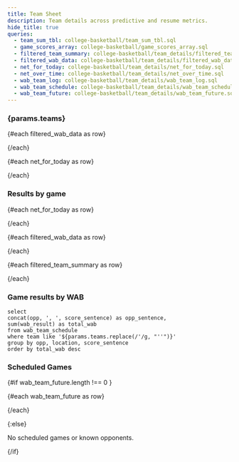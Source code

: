 ```yaml
---
title: Team Sheet
description: Team details across predictive and resume metrics.
hide_title: true
queries:
  - team_sum_tbl: college-basketball/team_sum_tbl.sql
  - game_scores_array: college-basketball/game_scores_array.sql
  - filtered_team_summary: college-basketball/team_details/filtered_team_summary.sql
  - filtered_wab_data: college-basketball/team_details/filtered_wab_data.sql
  - net_for_today: college-basketball/team_details/net_for_today.sql
  - net_over_time: college-basketball/team_details/net_over_time.sql
  - wab_team_log: college-basketball/team_details/wab_team_log.sql
  - wab_team_schedule: college-basketball/team_details/wab_team_schedule.sql
  - wab_team_future: college-basketball/team_details/wab_team_future.sql
---
```


### {params.teams}

{#each filtered_wab_data as row}

<BigValue
  data={row}
  value=team_record
  title="W-L"
/>
{/each}


{#each net_for_today as row}

<BigValue
  data={row}
  value=net_percentile
  title="NET %tile"
  fmt='pct1'
/>

<BigValue
  data={row}
  value=net
  title="NET Rank"
  fmt='num'
/>
{/each}

<BarChart
    data={net_over_time} 
    x=date
    y=net_percentile
    xFmt=mdy
    yFmt=pct1
    title='NET change over time'
    yMax=1
    yMin=0
    emptySet=pass
    fillColor="#22c55e"
/>

### Results by game

{#each net_for_today as row}

<BigValue
  data={row}
  value=q1_record
  title="Q1"
/>

<BigValue
  data={row}
  value=q2_record
  title="Q2"
/>

<BigValue
  data={row}
  value=q3_record
  title="Q3"
/>

<BigValue
  data={row}
  value=q4_record
  title="Q4"
/>
{/each}

{#each filtered_wab_data as row}

<BigValue
  data={row}
  value=total_wab_count
  title="WAB"
  fmt=num2
/>

<BigValue
  data={row}
  value=wab_dense_rank
  title="WAB Rank"
  fmt=num
/>
{/each}

{#each filtered_team_summary as row}

<BigValue
  data={row}
  value=trk
  title="Torvik Rank"
  fmt='num'
/>

<BigValue
  data={row}
  value=kp
  title="kenpom Rank"
  fmt='num'
/>
{/each}

<DataTable data={wab_team_log} rows=all groupBy=team search=true rowNumbers=true>
  <Column id=wab_result contentType=delta fmt=num2 title="WAB +/-"/>
  <Column id=opp title="Opponent"/>
  <Column id=score_sentence contentType=colorscale title="Result"/>
  <Column id=location title="Location"/>
  <Column id=quad title="Quad"/>
  <Column id=game_score title="Game Score"/>
  <Column id=date fmt=m/d/y title="Date"/>
</DataTable>

### Game results by WAB

```wab_gs
select
concat(opp, ', ', score_sentence) as opp_sentence,
sum(wab_result) as total_wab
from wab_team_schedule
where team like '${params.teams.replace(/'/g, "''")}'
group by opp, location, score_sentence
order by total_wab desc
```

<BarChart 
    data={wab_gs} 
    swapXY
    labels=true
    yFmt=num2
    fillColor="black"
    fillOpacity=.75
/>

### Scheduled Games

{#if wab_team_future.length !== 0 } 

{#each wab_team_future as row}
<BigValue
  data={row}
  value=total_wab_future
  title="WAB Opportunity"
  fmt='num2'
/>

<BigValue
  data={row}
  value=wab_future_dense_rank
  title="WAB Opportunity Rank"
  fmt='#'
/>
{/each}
  
<DataTable data={wab_team_schedule} rows=all groupBy=team search=true rowNumbers=true>
  <Column id=opp title="Opponent"/>
  <Column id=location title="Location"/>
  <Column id=quad title="Quad"/>
  <Column id=wabW contentType=delta fmt=num2 title="WAB +"/>
  <Column id=wabL contentType=delta fmt=num2 title="WAB -"/>
  <Column id=date fmt=m/d/y title="Date"/>
</DataTable>

{:else}

No scheduled games or known opponents.

{/if}

